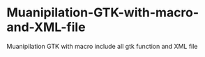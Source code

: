 # Muanipilation-GTK-with-macro-and-XML-file
Muanipilation GTK with macro include all gtk function and XML file
